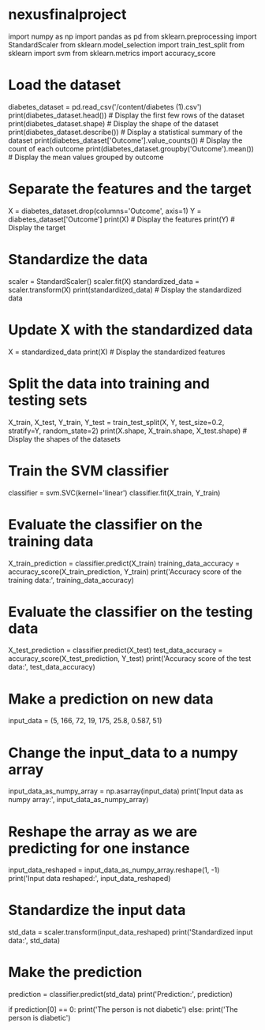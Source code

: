 # nexusfinalproject
import numpy as np
import pandas as pd
from sklearn.preprocessing import StandardScaler
from sklearn.model_selection import train_test_split
from sklearn import svm
from sklearn.metrics import accuracy_score

# Load the dataset
diabetes_dataset = pd.read_csv('/content/diabetes (1).csv')
print(diabetes_dataset.head())  # Display the first few rows of the dataset
print(diabetes_dataset.shape)  # Display the shape of the dataset
print(diabetes_dataset.describe())  # Display a statistical summary of the dataset
print(diabetes_dataset['Outcome'].value_counts())  # Display the count of each outcome
print(diabetes_dataset.groupby('Outcome').mean())  # Display the mean values grouped by outcome

# Separate the features and the target
X = diabetes_dataset.drop(columns='Outcome', axis=1)
Y = diabetes_dataset['Outcome']
print(X)  # Display the features
print(Y)  # Display the target

# Standardize the data
scaler = StandardScaler()
scaler.fit(X)
standardized_data = scaler.transform(X)
print(standardized_data)  # Display the standardized data

# Update X with the standardized data
X = standardized_data
print(X)  # Display the standardized features

# Split the data into training and testing sets
X_train, X_test, Y_train, Y_test = train_test_split(X, Y, test_size=0.2, stratify=Y, random_state=2)
print(X.shape, X_train.shape, X_test.shape)  # Display the shapes of the datasets

# Train the SVM classifier
classifier = svm.SVC(kernel='linear')
classifier.fit(X_train, Y_train)

# Evaluate the classifier on the training data
X_train_prediction = classifier.predict(X_train)
training_data_accuracy = accuracy_score(X_train_prediction, Y_train)
print('Accuracy score of the training data:', training_data_accuracy)

# Evaluate the classifier on the testing data
X_test_prediction = classifier.predict(X_test)
test_data_accuracy = accuracy_score(X_test_prediction, Y_test)
print('Accuracy score of the test data:', test_data_accuracy)

# Make a prediction on new data
input_data = (5, 166, 72, 19, 175, 25.8, 0.587, 51)

# Change the input_data to a numpy array
input_data_as_numpy_array = np.asarray(input_data)
print('Input data as numpy array:', input_data_as_numpy_array)

# Reshape the array as we are predicting for one instance
input_data_reshaped = input_data_as_numpy_array.reshape(1, -1)
print('Input data reshaped:', input_data_reshaped)

# Standardize the input data
std_data = scaler.transform(input_data_reshaped)
print('Standardized input data:', std_data)

# Make the prediction
prediction = classifier.predict(std_data)
print('Prediction:', prediction)

if prediction[0] == 0:
    print('The person is not diabetic')
else:
    print('The person is diabetic')
